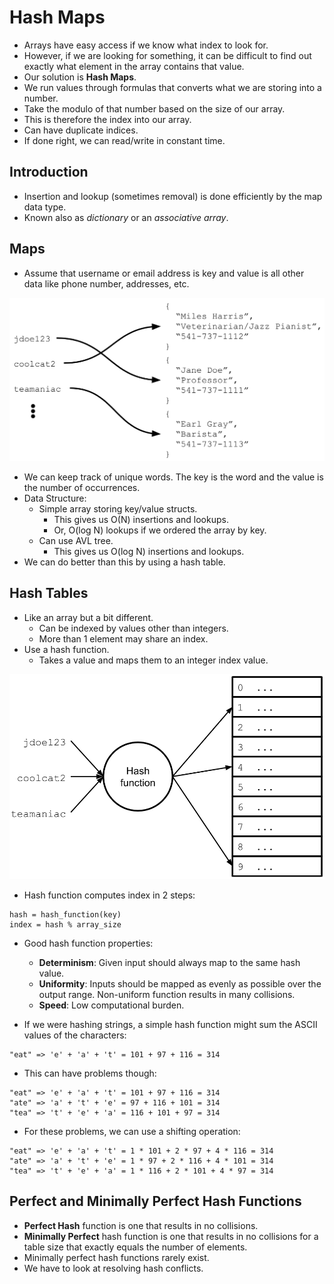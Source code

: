 # Hash Maps
- Arrays have easy access if we know what index to look for.
- However, if we are looking for something, it can be difficult to find out exactly what element in the array contains that value.
- Our solution is **Hash Maps**.
- We run values through formulas that converts what we are storing into a number.
- Take the modulo of that number based on the size of our array.
- This is therefore the index into our array.
- Can have duplicate indices.
- If done right, we can read/write in constant time.

## Introduction
- Insertion and lookup (sometimes removal) is done efficiently by the map data type.
- Known also as *dictionary* or an *associative array*.

## Maps
- Assume that username or email address is key and value is all other data like phone number, addresses, etc.

![alt text](https://github.com/eyc94/Notes/blob/master/images/map_example_one.png "Image of a map tying keys to more complex data values")

- We can keep track of unique words. The key is the word and the value is the number of occurrences.
- Data Structure:
    - Simple array storing key/value structs.
        - This gives us O(N) insertions and lookups.
        - Or, O(log N) lookups if we ordered the array by key.
    - Can use AVL tree.
        - This gives us O(log N) insertions and lookups.
- We can do better than this by using a hash table.

## Hash Tables
- Like an array but a bit different.
    - Can be indexed by values other than integers.
    - More than 1 element may share an index.
- Use a hash function.
    - Takes a value and maps them to an integer index value.

![alt text](https://github.com/eyc94/Notes/blob/master/images/hash_table_example.png "Image of hash table")

- Hash function computes index in 2 steps:

```
hash = hash_function(key)
index = hash % array_size
```

- Good hash function properties:
    - **Determinism**: Given input should always map to the same hash value.
    - **Uniformity**: Inputs should be mapped as evenly as possible over the output range. Non-uniform function results in many collisions.
    - **Speed**: Low computational burden.

- If we were hashing strings, a simple hash function might sum the ASCII values of the characters:

```
"eat" => 'e' + 'a' + 't' = 101 + 97 + 116 = 314
```

- This can have problems though:

```
"eat" => 'e' + 'a' + 't' = 101 + 97 + 116 = 314
"ate" => 'a' + 't' + 'e' = 97 + 116 + 101 = 314
"tea" => 't' + 'e' + 'a' = 116 + 101 + 97 = 314
```

- For these problems, we can use a shifting operation:

```
"eat" => 'e' + 'a' + 't' = 1 * 101 + 2 * 97 + 4 * 116 = 314
"ate" => 'a' + 't' + 'e' = 1 * 97 + 2 * 116 + 4 * 101 = 314
"tea" => 't' + 'e' + 'a' = 1 * 116 + 2 * 101 + 4 * 97 = 314
```

## Perfect and Minimally Perfect Hash Functions
- **Perfect Hash** function is one that results in no collisions.
- **Minimally Perfect** hash function is one that results in no collisions for a table size that exactly equals the number of elements.
- Minimally perfect hash functions rarely exist.
- We have to look at resolving hash conflicts.